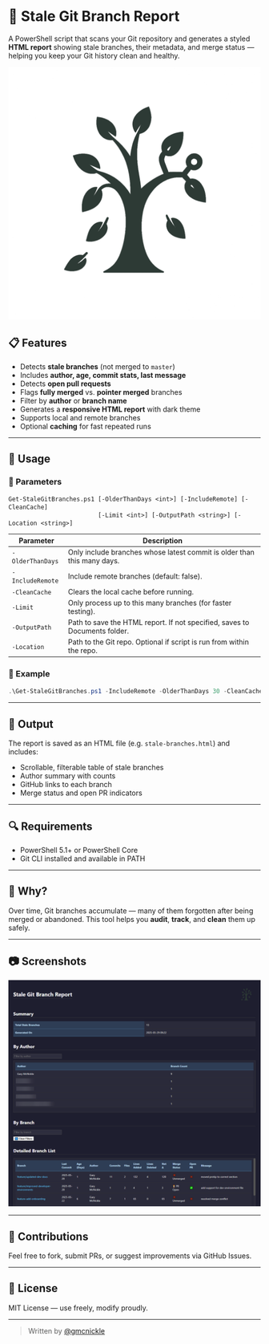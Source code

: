
# 🍂 Stale Git Branch Report

A PowerShell script that scans your Git repository and generates a styled **HTML report** showing stale branches, their metadata, and merge status — helping you keep your Git history clean and healthy.

![Report Screenshot](https://raw.githubusercontent.com/gmcnickle/gittools/main/assets/gitTools-dk.png)

## 📋 Features

- Detects **stale branches** (not merged to `master`)
- Includes **author, age, commit stats, last message**
- Detects **open pull requests**
- Flags **fully merged** vs. **pointer merged** branches
- Filter by **author** or **branch name**
- Generates a **responsive HTML report** with dark theme
- Supports local and remote branches
- Optional **caching** for fast repeated runs

---

## 🚀 Usage

### 🔧 Parameters

```
Get-StaleGitBranches.ps1 [-OlderThanDays <int>] [-IncludeRemote] [-CleanCache]
                         [-Limit <int>] [-OutputPath <string>] [-Location <string>]
```

| Parameter        | Description                                                                 |
|------------------|-----------------------------------------------------------------------------|
| `-OlderThanDays` | Only include branches whose latest commit is older than this many days.    |
| `-IncludeRemote` | Include remote branches (default: false).                                  |
| `-CleanCache`    | Clears the local cache before running.                                     |
| `-Limit`         | Only process up to this many branches (for faster testing).                |
| `-OutputPath`    | Path to save the HTML report. If not specified, saves to Documents folder. |
| `-Location`      | Path to the Git repo. Optional if script is run from within the repo.      |

### 📄 Example

```powershell
.\Get-StaleGitBranches.ps1 -IncludeRemote -OlderThanDays 30 -CleanCache
```

---

## 📁 Output

The report is saved as an HTML file (e.g. `stale-branches.html`) and includes:

- Scrollable, filterable table of stale branches
- Author summary with counts
- GitHub links to each branch
- Merge status and open PR indicators

---

## 🔍 Requirements

- PowerShell 5.1+ or PowerShell Core
- Git CLI installed and available in PATH

---

## 🧹 Why?

Over time, Git branches accumulate — many of them forgotten after being merged or abandoned. This tool helps you **audit**, **track**, and **clean** them up safely.

---

## 📷 Screenshots

![Report Screenshot](https://raw.githubusercontent.com/gmcnickle/gittools/main/assets/stalebranches-screenshot.png)

---

## 🤝 Contributions

Feel free to fork, submit PRs, or suggest improvements via GitHub Issues.

---

## 📜 License

MIT License — use freely, modify proudly.

---

> Written by [@gmcnickle](https://github.com/gmcnickle)
